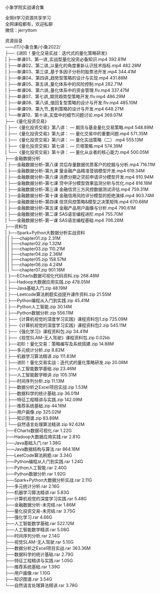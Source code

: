 小象学院实战课合集

全网it学习资源共享学习<br>全网课程都有，欢迎私聊<br>微信：jerryttom<br>

资源目录<br> ——/IT/小象合集/小象2022/<br> ├──《进阶！量化交易实战：迭代式的量化策略研发》<br> | ├──单课01、第一讲_实战型量化投资必备知识.mp4 392.81M<br> | ├──单课02、第二讲_以量化的角度重新认识技术指标.mp4 482.28M<br> | ├──单课03、第三讲_基于多因子分析的股票池开发.mp4 344.41M<br> | ├──单课04、第四讲_趋势型策略的设计与实现.mp4 431.88M<br> | ├──单课05、第五讲_量化体系中的风险控制.mp4 282.71M<br> | ├──单课06、第六讲_量化体系中的资金管理.flv.mp4 337.47M<br> | ├──单课07、第七讲_期货趋势型策略开发.flv.mp4 486.29M<br> | ├──单课08、第八讲_值回复型策略的设计与开发.flv.mp4 485.10M<br> | ├──单课09、第九节_套利策略的设计与开发.mp4 648.27M<br> | └──单课10、第十讲_实盘中的细节问题讨论.mp4 369.07M<br> ├──《量化投资交易》<br> | ├──《量化投资交易》第八讲： — 期货与基金量化交易策略.mp4 548.89M<br> | ├──《量化投资交易》第九讲： — 量化交易中的重要问题.mp4 571.35M<br> | ├──《量化投资交易》第六讲： — 量化实战策略（二）.mp4 555.13M<br> | ├──《量化投资交易》第七讲： — 贝塔策略.mp4 574.39M<br> | └──《量化投资交易》第十讲： — 量化从业者的核心能力.mp4 500.05M<br> ├──金融数据分析<br> | ├──金融数据分析–第八课 贷后存量数据优质客户的挖掘与分析.mp4 716.11M<br> | ├──金融数据分析–第九课 量金融产品精准营销模型开发.mp4 619.34M<br> | ├──金融数据分析–第六课 消费分期之贷前申请评分模型开发.mp4 910.94M<br> | ├──金融数据分析–第七课 贷中评分模型效果监测分析与优化.mp4 816.18M<br> | ├──金融数据分析–第三课 金融信贷三方风控数据测试评估.mp4 759.31M<br> | ├──金融数据分析–第十课 金融信用风险评分模型的拒绝演绎.mp4 903.74M<br> | ├──金融数据分析–第四课 信贷风控策略&amp;模型之决策矩阵.mp4 670.68M<br> | ├──金融数据分析–第五课 金融产品用户画像与分析.mp4 790.61M<br> | ├──金融数据分析-第二课 SAS语言编程进阶.mp4 755.70M<br> | └──金融数据分析-第一课 SAS语言编程基础.mp4 706.28M<br> ├──资料包<br> | ├──Spark+Python大数据分析实战资料<br> | | ├──chapter01.zip 2.31M<br> | | ├──chapter02.zip 1.32M<br> | | ├──chapter03.zip 110.21M<br> | | ├──chapter04.zip 2.36M<br> | | ├──chapter05.zip 158.57M<br> | | ├──chapter06.zip 4.24M<br> | | └──chapter07.zip 901.18M<br> | ├──ECharts数据可视化代码资料.zip 268.48M<br> | ├──Hadoop大数据应用实践.zip 478.05M<br> | ├──Java基础入门.zip 48.19M<br> | ├──Leetcode算法刷题实战提升课件资料.zip 21.55M<br> | ├──Python编程从入门到实践.zip 45.41M<br> | ├──Python人工智能.zip 30.14M<br> | ├──Python数据分析.zip 556.11M<br> | ├──《计算机视觉的深度学习实践》课程资料包1.zip 725.09M<br> | ├──《计算机视觉的深度学习实践》课程资料包2.zip 545.11M<br> | ├──《强化学习》课程资料包.zip 34.41M<br> | ├──《视觉SLAM-无人驾驶》课程资料包.zip 0.02kb<br> | ├──初阶！量化交易：策略编写及系统搭建.zip 14.88M<br> | ├──多元统计分析.zip 8.82M<br> | ├──机器学习算法精讲.zip 111.83M<br> | ├──进阶！量化交易实战：迭代式的量化策略研发.zip 20.08M<br> | ├──人工智能数学基础.zip 23.46M<br> | ├──人工智能数学精讲.zip 105.31M<br> | ├──时间序列分析.zip 11.13M<br> | ├──数据分析之Excel项目实战.zip 1.53M<br> | ├──数据科学的统计基础.zip 36.01M<br> | ├──特征工程精讲与实践.zip 142.09M<br> | ├──推荐系统基础.zip 44.16M<br> | ├──用户画像.zip 325.02M<br> | ├──知识图谱.zip 83.89M<br> | └──自然语言处理算法精讲.zip 92.62M<br> ├──ECharts数据可视化.rar 1.22G<br> ├──Hadoop大数据应用实践.rar 2.81G<br> ├──Java基础入门.rar 1.38G<br> ├──Java数据结构与算法.rar 864.18M<br> ├──LeetCode算法刷题.rar 3.34G<br> ├──Python编程从入门到实践.rar 1.24G<br> ├──Python人工智能.rar 2.40G<br> ├──Python数据分析.rar 1.92G<br> ├──Spark+Python大数据分析实战.rar 2.11G<br> ├──多元统计分析.rar 2.16G<br> ├──机器学习算法精讲.rar 5.83G<br> ├──计算机视觉的深度学习实践.rar 5.48G<br> ├──金融数据分析-未完结.rar 1.86M<br> ├──量化投资交易-未完结.rar 3.75G<br> ├──强化学习.rar 4.66G<br> ├──人工智能数学基础.rar 522.12M<br> ├──人工智能数学精讲.rar 5.08G<br> ├──时间序列分析.rar 2.14G<br> ├──视觉SLAM-无人驾驶.rar 5.10G<br> ├──数据分析之Excel项目实战.rar 363.36M<br> ├──数据科学的统计基础.rar 2.79G<br> ├──特征工程精讲与实践.rar 1.05G<br> ├──推荐系统基础.rar 1.39G<br> ├──用户画像.rar 1.10G<br> ├──知识图谱.rar 3.54G<br> └──自然语言处理算法精讲.rar 3.78G